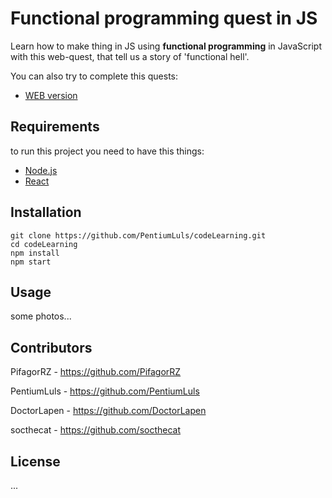 # Functional programming quest in JS

Learn how to make thing in JS using **functional programming** in JavaScript with this web-quest, that tell us a story of 'functional hell'.

You can also try to complete this quests:
+ [WEB version](https://someReference)

## Requirements

to run this project you need to have this things:
+ [Node.js](https://nodejs.org/)
+ [React](https://facebook.github.io/react/)

## Installation
	git clone https://github.com/PentiumLuls/codeLearning.git
    cd codeLearning
    npm install
    npm start

## Usage

some photos...

## Contributors
PifagorRZ - https://github.com/PifagorRZ

PentiumLuls - https://github.com/PentiumLuls

DoctorLapen - https://github.com/DoctorLapen

socthecat - https://github.com/socthecat

## License 
...
